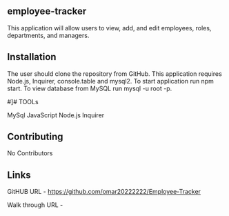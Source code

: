 ## employee-tracker

This application will allow users to view, add, and edit employees, roles, departments, and managers.

## Installation

The user should clone the repository from GitHub. This application requires Node.js, Inquirer, console.table and mysql2. To start application run npm start. To view database from MySQL run mysql -u root -p.

#]# TOOLs

MySql
JavaScript
Node.js
Inquirer

## Contributing

No Contributors

## Links

GitHUB URL - https://github.com/omar20222222/Employee-Tracker

Walk through URL - 